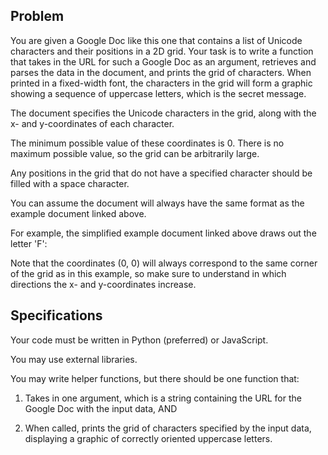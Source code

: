 ## Problem
You are given a Google Doc like this one that contains a list of Unicode characters and their positions in a 2D grid. Your task is to write a function that takes in the URL for such a Google Doc as an argument, retrieves and parses the data in the document, and prints the grid of characters. When printed in a fixed-width font, the characters in the grid will form a graphic showing a sequence of uppercase letters, which is the secret message.

The document specifies the Unicode characters in the grid, along with the x- and y-coordinates of each character.

The minimum possible value of these coordinates is 0. There is no maximum possible value, so the grid can be arbitrarily large.

Any positions in the grid that do not have a specified character should be filled with a space character.

You can assume the document will always have the same format as the example document linked above.

For example, the simplified example document linked above draws out the letter 'F':

Note that the coordinates (0, 0) will always correspond to the same corner of the grid as in this example, so make sure to understand in which directions the x- and y-coordinates increase.

## Specifications
Your code must be written in Python (preferred) or JavaScript.

You may use external libraries.

You may write helper functions, but there should be one function that:

1. Takes in one argument, which is a string containing the URL for the Google Doc with the input data, AND

2. When called, prints the grid of characters specified by the input data, displaying a graphic of correctly oriented uppercase letters.

